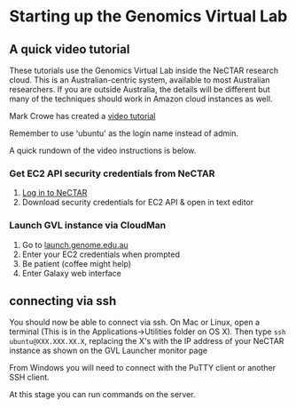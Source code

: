 # Starting up the Genomics Virtual Lab

## A quick video tutorial
These tutorials use the Genomics Virtual Lab inside the NeCTAR research cloud.
This is an Australian-centric system, available to most Australian researchers.
If you are outside Australia, the details will be different but many of the techniques should work in Amazon cloud instances as well.

Mark Crowe has created a [video tutorial](https://www.youtube.com/watch?v=m3_8q9n7Z7w)

Remember to use 'ubuntu' as the login name instead of admin.

A quick rundown of the video instructions is below.

### Get EC2 API security credentials from NeCTAR

1. [Log in to NeCTAR](ttp://dashboard.rc.nectar.org.au/)
2. Download security credentials for EC2 API & open in text editor

### Launch GVL instance via CloudMan

1. Go to [launch.genome.edu.au](http://launch.genome.edu.au)
2. Enter your EC2 credentials when prompted
3. Be patient (coffee might help)
4. Enter Galaxy web interface

## connecting via ssh

You should now be able to connect via ssh.
On Mac or Linux, open a terminal (This is in the Applications->Utilities folder on OS X).
Then type `ssh ubuntu@XXX.XXX.XX.X`, replacing the X's with the IP address of your NeCTAR instance as shown on the GVL Launcher monitor page

From Windows you will need to connect with the PuTTY client or another SSH client.

At this stage you can run commands on the server.

